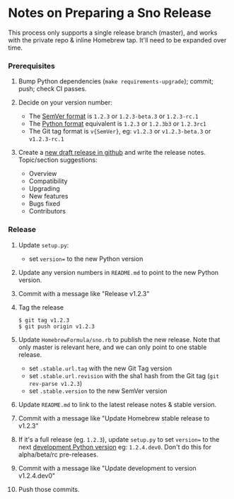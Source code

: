 Notes on Preparing a Sno Release
================================

This process only supports a single release branch (master), and works with the private repo & inline Homebrew tap. It'll need to be expanded over time.

### Prerequisites

1. Bump Python dependencies (`make requirements-upgrade`); commit; push; check CI passes.

2. Decide on your version number:
   * The [SemVer format](https://semver.org/) is `1.2.3` or `1.2.3-beta.3` or `1.2.3-rc.1`
   * The [Python format](https://www.python.org/dev/peps/pep-0440/) equivalent is `1.2.3` or `1.2.3b3` or `1.2.3rc1`
   * The Git tag format is `v{SemVer}`, eg: `v1.2.3` or `v1.2.3-beta.3` or `v1.2.3-rc.1`

3. Create a [new draft release in github](https://github.com/koordinates/sno/releases/new) and write the release notes. Topic/section suggestions:
   * Overview
   * Compatibility
   * Upgrading
   * New features
   * Bugs fixed
   * Contributors

### Release

1. Update `setup.py`:
   * set `version=` to the new Python version

2. Update any version numbers in `README.md` to point to the new Python version.

3. Commit with a message like "Release v1.2.3"

4. Tag the release
   ```console
   $ git tag v1.2.3
   $ git push origin v1.2.3
   ```

5. Update `HomebrewFormula/sno.rb` to publish the new release. Note that only master is relevant here, and we can only point to one stable release.
   * set `.stable.url.tag` with the new Git Tag version
   * set `.stable.url.revision` with the sha1 hash from the Git tag (`git rev-parse v1.2.3`)
   * set `.stable.version` to the new SemVer version

6. Update `README.md` to link to the latest release notes & stable version.

6. Commit with a message like "Update Homebrew stable release to v1.2.3"

7. If it's a full release (eg. `1.2.3`), update `setup.py` to set `version=` to the next [development Python version](https://www.python.org/dev/peps/pep-0440/#developmental-releases) eg: `1.2.4.dev0`. Don't do this for alpha/beta/rc pre-releases.

8. Commit with a message like "Update development to version v1.2.4.dev0"

9. Push those commits.
